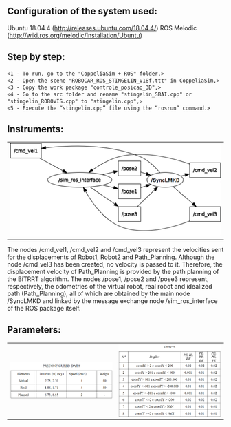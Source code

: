 ## Configuration of the system used:
Ubuntu 18.04.4 (http://releases.ubuntu.com/18.04.4/)
ROS Melodic (http://wiki.ros.org/melodic/Installation/Ubuntu)

## Step by step:
```
<1 - To run, go to the "CoppeliaSim + ROS" folder,>
<2 - Open the scene "ROBOCAR_ROS_STINGELIN_V18f.ttt" in CoppeliaSim,>
<3 - Copy the work package "controle_posicao_3D",>
<4 - Go to the src folder and rename "stingelin_SBAI.cpp" or "stingelin_ROBOVIS.cpp" to "stingelin.cpp",>
<5 - Execute the “stingelin.cpp” file using the “rosrun” command.>
```

## Instruments:
<table>
  <tr>
    <td align="center">
        <img src="nos_ros.png" width="500px;" /><br>
      </a>
    </td>
</table>
The nodes /cmd_vel1, /cmd_vel2 and /cmd_vel3 represent the velocities sent for the displacements of Robot1, Robot2 and Path_Planning. Although the node /cmd_vel3 has been created, no velocity is passed to it. Therefore, the displacement velocity of Path_Planning is provided by the path planning of the BiTRRT algorithm. The nodes /pose1, /pose2 and /pose3 represent, respectively, the odometries of the virtual robot, real robot and idealized path (Path_Planning), all of which are obtained by the main node /SyncLMKD and linked by the message exchange node /sim_ros_interface of the ROS package itself. 

## Parameters:

<table>
  <tr>
    <td align="center">
        <img src="config.png" width="500px;" /><br>
      </a>
    </td>
    <td align="center">
        <img src="perfis.png" width="500px;" /><br>
      </a>
    </td>
</table>

